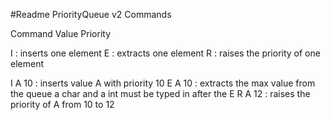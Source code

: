 #Readme
PriorityQueue v2
Commands

Command Value Priority

I : inserts one element
E : extracts one element
R : raises the priority of one element

I A 10 : inserts value A with priority 10
E A 10 : extracts the max value from the queue a char and a int must be typed in after the E
R A 12 : raises the priority of A from 10 to 12

